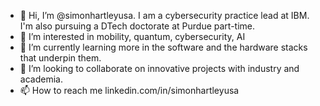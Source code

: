 - 👋 Hi, I’m @simonhartleyusa.  I am a cybersecurity practice lead at IBM.  I'm also pursuing a DTech doctorate at Purdue part-time.
- 👀 I’m interested in mobility, quantum, cybersecurity, AI
- 🌱 I’m currently learning more in the software and the hardware stacks that underpin them.
- 💞️ I’m looking to collaborate on innovative projects with industry and academia.
- 📫 How to reach me linkedin.com/in/simonhartleyusa

<!---
simonhartleyusa/simonhartleyusa is a ✨ special ✨ repository because its `README.md` (this file) appears on your GitHub profile.
You can click the Preview link to take a look at your changes.
--->
